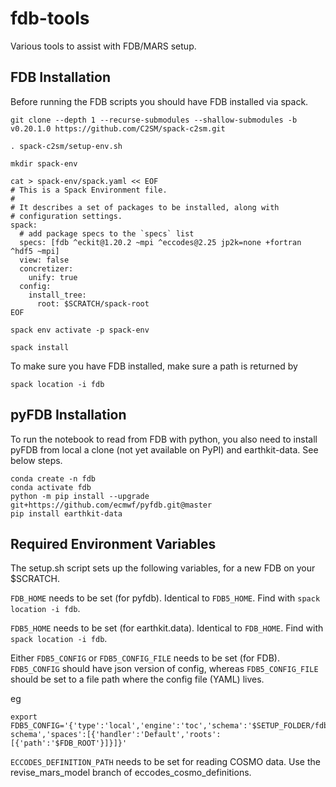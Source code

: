 # fdb-tools
Various tools to assist with FDB/MARS setup.

## FDB Installation

Before running the FDB scripts you should have FDB installed via spack.

```
git clone --depth 1 --recurse-submodules --shallow-submodules -b v0.20.1.0 https://github.com/C2SM/spack-c2sm.git
```
```
. spack-c2sm/setup-env.sh
```
```
mkdir spack-env
```
```
cat > spack-env/spack.yaml << EOF
# This is a Spack Environment file.
#
# It describes a set of packages to be installed, along with
# configuration settings.
spack:
  # add package specs to the `specs` list
  specs: [fdb ^eckit@1.20.2 ~mpi ^eccodes@2.25 jp2k=none +fortran ^hdf5 ~mpi] 
  view: false
  concretizer:
    unify: true
  config:
    install_tree:
      root: $SCRATCH/spack-root
EOF
```
```
spack env activate -p spack-env
```
```
spack install
```
To make sure you have FDB installed, make sure a path is returned by
```
spack location -i fdb
```

## pyFDB Installation

To run the notebook to read from FDB with python, you also need to install pyFDB from local a clone (not yet available on PyPI) and earthkit-data. See below steps.

```
conda create -n fdb
conda activate fdb
python -m pip install --upgrade git+https://github.com/ecmwf/pyfdb.git@master
pip install earthkit-data
```

## Required Environment Variables

The setup.sh script sets up the following variables, for a new FDB on your $SCRATCH.

`FDB_HOME` needs to be set (for pyfdb). Identical to `FDB5_HOME`. Find with `spack location -i fdb`.
    
`FDB5_HOME` needs to be set (for earthkit.data). Identical to `FDB_HOME`. Find with `spack location -i fdb`.

Either `FDB5_CONFIG` or `FDB5_CONFIG_FILE` needs to be set (for FDB). `FDB5_CONFIG` should have json version of config, whereas `FDB5_CONFIG_FILE` should be set to a file path where the config file (YAML) lives.

eg 
```
export FDB5_CONFIG='{'type':'local','engine':'toc','schema':'$SETUP_FOLDER/fdb-schema','spaces':[{'handler':'Default','roots':[{'path':'$FDB_ROOT'}]}]}'
```

`ECCODES_DEFINITION_PATH` needs to be set for reading COSMO data. Use the revise_mars_model branch of eccodes_cosmo_definitions.

